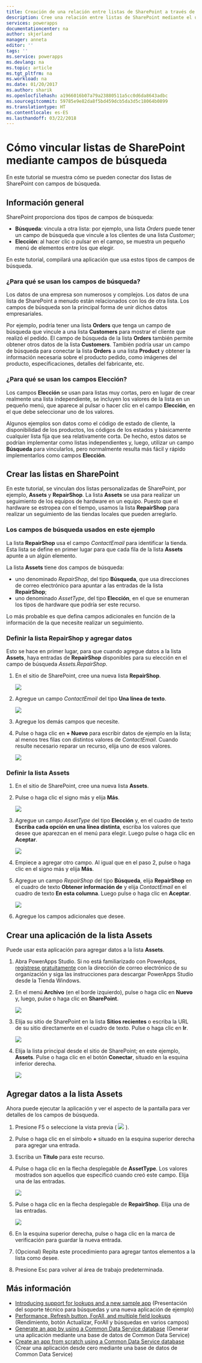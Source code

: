 ```yaml
---
title: Creación de una relación entre listas de SharePoint a través de un campo de búsqueda | Microsoft Docs
description: Cree una relación entre listas de SharePoint mediante el uso de un campo de búsqueda.
services: powerapps
documentationcenter: na
author: skjerland
manager: anneta
editor: ''
tags: ''
ms.service: powerapps
ms.devlang: na
ms.topic: article
ms.tgt_pltfrm: na
ms.workload: na
ms.date: 01/20/2017
ms.author: sharik
ms.openlocfilehash: a1966016b07a79a23880511a5cc0d6da8643adbc
ms.sourcegitcommit: 59785e9e82da8f5bd459dcb5da3d5c18064b0899
ms.translationtype: HT
ms.contentlocale: es-ES
ms.lasthandoff: 03/22/2018
---
```

# <a name="how-to-link-sharepoint-lists-using-lookup-fields"></a>Cómo vincular listas de SharePoint mediante campos de búsqueda
En este tutorial se muestra cómo se pueden conectar dos listas de SharePoint con campos de búsqueda.

## <a name="overview"></a>Información general
SharePoint proporciona dos tipos de campos de búsqueda:

* **Búsqueda**: vincula a otra lista: por ejemplo, una lista *Orders* puede tener un campo de búsqueda que vincule a los clientes de una lista *Customer*;
* **Elección**: al hacer clic o pulsar en el campo, se muestra un pequeño menú de elementos entre los que elegir.

En este tutorial, compilará una aplicación que usa estos tipos de campos de búsqueda.

### <a name="what-do-you-use-lookup-fields-for"></a>¿Para qué se usan los campos de búsqueda?
Los datos de una empresa son numerosos y complejos. Los datos de una lista de SharePoint a menudo están relacionados con los de otra lista. Los campos de búsqueda son la principal forma de unir dichos datos empresariales.

Por ejemplo, podría tener una lista **Orders** que tenga un campo de búsqueda que vincule a una lista **Customers** para mostrar el cliente que realizó el pedido. El campo de búsqueda de la lista **Orders** también permite obtener otros datos de la lista **Customers**. También podría usar un campo de búsqueda para conectar la lista **Orders** a una lista **Product** y obtener la información necesaria sobre el producto pedido, como imágenes del producto, especificaciones, detalles del fabricante, etc.

### <a name="what-are-choice-fields-used-for"></a>¿Para qué se usan los campos Elección?
Los campos **Elección** se usan para listas muy cortas, pero en lugar de crear realmente una lista independiente, se incluyen los valores de la lista en un pequeño menú, que aparece al pulsar o hacer clic en el campo **Elección**, en el que debe seleccionar uno de los valores.

Algunos ejemplos son datos como el código de estado de cliente, la disponibilidad de los productos, los códigos de los estados y básicamente cualquier lista fija que sea relativamente corta. De hecho, estos datos se podrían implementar como listas independientes y, luego, utilizar un campo **Búsqueda** para vincularlos, pero normalmente resulta más fácil y rápido implementarlos como campos **Elección**.

## <a name="create-the-lists-in-sharepoint"></a>Crear las listas en SharePoint
En este tutorial, se vinculan dos listas personalizadas de SharePoint, por ejemplo, **Assets** y **RepairShop**. La lista **Assets** se usa para realizar un seguimiento de los equipos de hardware en un equipo. Puesto que el hardware se estropea con el tiempo, usamos la lista **RepairShop** para realizar un seguimiento de las tiendas locales que pueden arreglarlo.

### <a name="the-lookup-fields-used-in-this-example"></a>Los campos de búsqueda usados en este ejemplo
La lista **RepairShop** usa el campo *ContactEmail* para identificar la tienda. Esta lista se define en primer lugar para que cada fila de la lista **Assets** apunte a un algún elemento.

La lista **Assets** tiene dos campos de búsqueda:

* uno denominado *RepairShop*, del tipo **Búsqueda**, que usa direcciones de correo electrónico para apuntar a las entradas de la lista **RepairShop**;
* uno denominado *AssetType*, del tipo **Elección**, en el que se enumeran los tipos de hardware que podría ser este recurso.

Lo más probable es que defina campos adicionales en función de la información de la que necesite realizar un seguimiento.

### <a name="define-the-repairshop-list-and-add-data"></a>Definir la lista RepairShop y agregar datos
Esto se hace en primer lugar, para que cuando agregue datos a la lista **Assets**, haya entradas de **RepairShop** disponibles para su elección en el campo de búsqueda *Assets.RepairShop*.

1. En el sitio de SharePoint, cree una nueva lista **RepairShop**.

    ![](./media/sharepoint-lookup-fields/new-list.png)

2. Agregue un campo *ContactEmail* del tipo **Una línea de texto**.

    ![](./media/sharepoint-lookup-fields/add-email-field.png)

3. Agregue los demás campos que necesite.

4. Pulse o haga clic en **+ Nuevo** para escribir datos de ejemplo en la lista; al menos tres filas con distintos valores de *ContactEmail*. Cuando resulte necesario reparar un recurso, elija uno de esos valores.

    ![](./media/sharepoint-lookup-fields/add-repair-shops.png)

### <a name="define-the-assets-list"></a>Definir la lista Assets
1. En el sitio de SharePoint, cree una nueva lista **Assets**.

2. Pulse o haga clic el signo más y elija **Más**.

    ![](./media/sharepoint-lookup-fields/choose-more-type.png)

3. Agregue un campo *AssetType* del tipo **Elección** y, en el cuadro de texto **Escriba cada opción en una línea distinta**, escriba los valores que desee que aparezcan en el menú para elegir. Luego pulse o haga clic en **Aceptar**.

    ![](./media/sharepoint-lookup-fields/define-choice-column.png)

4. Empiece a agregar otro campo. Al igual que en el paso 2, pulse o haga clic en el signo más y elija **Más**.

5. Agregue un campo *RepairShop* del tipo **Búsqueda**, elija **RepairShop** en el cuadro de texto **Obtener información de** y elija *ContactEmail* en el cuadro de texto **En esta columna**. Luego pulse o haga clic en **Aceptar**.

    ![](./media/sharepoint-lookup-fields/setup-lookup-column.png)

6. Agregue los campos adicionales que desee.

## <a name="create-an-app-from-the-assets-list"></a>Crear una aplicación de la lista Assets
Puede usar esta aplicación para agregar datos a la lista **Assets**.

1. Abra PowerApps Studio. Si no está familiarizado con PowerApps, [regístrese gratuitamente](https://powerapps.microsoft.com) con la dirección de correo electrónico de su organización y siga las instrucciones para descargar PowerApps Studio desde la Tienda Windows.

2. En el menú **Archivo** (en el borde izquierdo), pulse o haga clic en **Nuevo** y, luego, pulse o haga clic en **SharePoint**.

    ![](./media/sharepoint-lookup-fields/create-app.png)

1. Elija su sitio de SharePoint en la lista **Sitios recientes** o escriba la URL de su sitio directamente en el cuadro de texto. Pulse o haga clic en **Ir**.

    ![](./media/sharepoint-lookup-fields/choose-sharepoint-site.png)

1. Elija la lista principal desde el sitio de SharePoint; en este ejemplo, **Assets**. Pulse o haga clic en el botón **Conectar**, situado en la esquina inferior derecha.

    ![](./media/sharepoint-lookup-fields/choose-main-list.png)


## <a name="add-data-to-the-assets-list"></a>Agregar datos a la lista Assets
Ahora puede ejecutar la aplicación y ver el aspecto de la pantalla para ver detalles de los campos de búsqueda.

1. Presione F5 o seleccione la vista previa ( ![](./media/sharepoint-lookup-fields/preview.png) ).

2. Pulse o haga clic en el símbolo **+** situado en la esquina superior derecha para agregar una entrada.

3. Escriba un **Título** para este recurso.

4. Pulse o haga clic en la flecha desplegable de **AssetType**. Los valores mostrados son aquellos que especificó cuando creó este campo. Elija una de las entradas.

    ![](./media/sharepoint-lookup-fields/fill-asset-type-3.png)

5. Pulse o haga clic en la flecha desplegable de **RepairShop**. Elija una de las entradas.

    ![](./media/sharepoint-lookup-fields/fill-repair-shop-3.png)

6. En la esquina superior derecha, pulse o haga clic en la marca de verificación para guardar la nueva entrada.

7. (Opcional) Repita este procedimiento para agregar tantos elementos a la lista como desee.

8. Presione Esc para volver al área de trabajo predeterminada.

## <a name="for-more-information"></a>Más información
* [Introducing support for lookups and a new sample app](https://powerapps.microsoft.com/blog/support-for-lookups/) (Presentación del soporte técnico para búsquedas y una nueva aplicación de ejemplo)
* [Performance, Refresh button, ForAll, and multiple field lookups](https://powerapps.microsoft.com/blog/performance-refresh-forall-multiple-field-lookups-531/) (Rendimiento, botón Actualizar, ForAll y búsquedas en varios campos)
* [Generate an app by using a Common Data Service database](data-platform-create-app.md) (Generar una aplicación mediante una base de datos de Common Data Service)
* [Create an app from scratch using a Common Data Service database](data-platform-create-app-scratch.md) (Crear una aplicación desde cero mediante una base de datos de Common Data Service)
